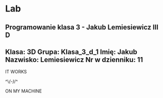 # Lab
Programowanie klasa 3 - Jakub Lemiesiewicz III D
-----------------------------------------
Klasa: 3D
Grupa: Klasa_3_d_1
Imię: Jakub
Nazwisko: Lemiesiewicz
Nr w dzienniku: 11
-----------------------------------------

IT WORKS

^\\_(*-*)_/^

ON MY MACHINE
